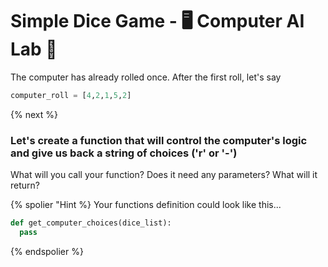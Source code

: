 # Simple Dice Game - 🖥️ Computer AI Lab 🧠

The computer has already rolled once. After the first roll, let's say
```python
computer_roll = [4,2,1,5,2]
```
{% next %}

### Let's create a function that will control the computer's logic and give us back a string of choices ('r' or '-')
What will you call your function? Does it need any parameters? What will it return?

{% spolier "Hint %}
Your functions definition could look like this...
```python
def get_computer_choices(dice_list):
  pass
```
{% endspolier %}

